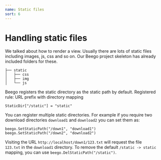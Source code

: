 ```yaml
---
name: Static files
sort: 6
---
```


# Handling static files

We talked about how to render a view. Usually there are lots of static files including images, js, css and so on. Our Beego project skeleton has already included folders for these.

```
├── static
│   ├── css
│   ├── img
│   └── js
```

Beego registers the static directory as the static path by default. Registered rule: URL prefix with directory mapping

	StaticDir["/static"] = "static"

You can register multiple static directories. For example if you require two download directories `download1` and `download2` you can set them as:

	beego.SetStaticPath("/down1", "download1")
	beego.SetStaticPath("/down2", "download2")

Visiting the URL `http://localhost/down1/123.txt` will request the file `123.txt` in the `download1` directory.
To remove the default `/static -> static` mapping, you can use `beego.DelStaticPath("/static")`.
